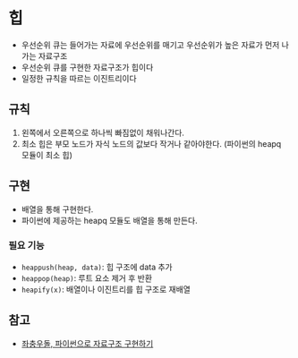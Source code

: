 # 힙

- 우선순위 큐는 들어가는 자료에 우선순위를 매기고 우선순위가 높은 자료가 먼저 나가는 자료구조
- 우선순위 큐를 구현한 자료구조가 힙이다
- 일정한 규칙을 따르는 이진트리이다

## 규칙

1. 왼쪽에서 오른쪽으로 하나씩 빠짐없이 채워나간다.
2. 최소 힙은 부모 노드가 자식 노드의 값보다 작거나 같아야한다. (파이썬의 heapq 모듈이 최소 힙)

## 구현

- 배열을 통해 구현한다.
- 파이썬에 제공하는 heapq 모듈도 배열을 통해 만든다.

### 필요 기능

- `heappush(heap, data)`: 힙 구조에 data 추가
- `heappop(heap)`: 루트 요소 제거 후 반환
- `heapify(x)`: 배열이나 이진트리를 힙 구조로 재배열

## 참고

- [좌충우돌, 파이썬으로 자료구조 구현하기](https://wikidocs.net/194566)
